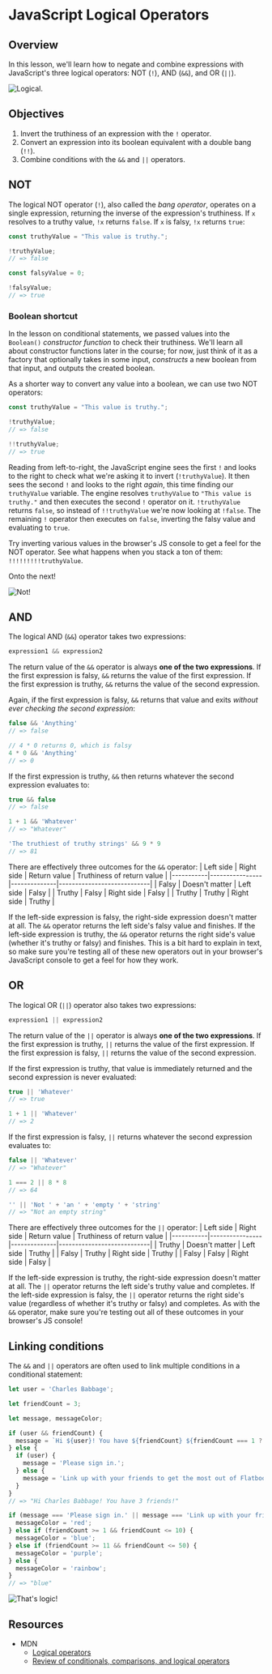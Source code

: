 # JavaScript Logical Operators

## Overview
In this lesson, we'll learn how to negate and combine expressions with JavaScript's three logical operators: NOT (`!`), AND (`&&`), and OR (`||`).

<picture>
  <source srcset="https://curriculum-content.s3.amazonaws.com/web-development/js/basics/logical-operators/logical.webp" type="image/webp">
  <source srcset="https://curriculum-content.s3.amazonaws.com/web-development/js/basics/logical-operators/logical.gif" type="image/gif">
  <img src="https://curriculum-content.s3.amazonaws.com/web-development/js/basics/logical-operators/logical.gif" alt="Logical.">
</picture>

## Objectives
1. Invert the truthiness of an expression with the `!` operator.
2. Convert an expression into its boolean equivalent with a double bang (`!!`).
3. Combine conditions with the `&&` and `||` operators.

## NOT
The logical NOT operator (`!`), also called the _bang operator_, operates on a single expression, returning the inverse of the expression's truthiness. If `x` resolves to a truthy value, `!x` returns `false`. If `x` is falsy, `!x` returns `true`:
```js
const truthyValue = "This value is truthy.";

!truthyValue;
// => false

const falsyValue = 0;

!falsyValue;
// => true
```

### Boolean shortcut
In the lesson on conditional statements, we passed values into the `Boolean()` _constructor function_ to check their truthiness. We'll learn all about constructor functions later in the course; for now, just think of it as a factory that optionally takes in some input, _constructs_ a new boolean from that input, and outputs the created boolean.

As a shorter way to convert any value into a boolean, we can use two NOT operators:
```js
const truthyValue = "This value is truthy.";

!truthyValue;
// => false

!!truthyValue;
// => true
```

Reading from left-to-right, the JavaScript engine sees the first `!` and looks to the right to check what we're asking it to invert (`!truthyValue`). It then sees the second `!` and looks to the right _again_, this time finding our `truthyValue` variable. The engine resolves `truthyValue` to `"This value is truthy."` and then executes the second `!` operator on it. `!truthyValue` returns `false`, so instead of `!!truthyValue` we're now looking at `!false`. The remaining `!` operator then executes on `false`, inverting the falsy value and evaluating to `true`.

Try inverting various values in the browser's JS console to get a feel for the NOT operator. See what happens when you stack a ton of them: `!!!!!!!!!truthyValue`.

Onto the next!

<picture>
  <source srcset="https://curriculum-content.s3.amazonaws.com/web-development/js/basics/logical-operators/not.webp" type="image/webp">
  <source srcset="https://curriculum-content.s3.amazonaws.com/web-development/js/basics/logical-operators/not.gif" type="image/gif">
  <img src="https://curriculum-content.s3.amazonaws.com/web-development/js/basics/logical-operators/not.gif" alt="Not!">
</picture>

## AND
The logical AND (`&&`) operator takes two expressions:
```js
expression1 && expression2
```

The return value of the `&&` operator is always **one of the two expressions**. If the first expression is falsy, `&&` returns the value of the first expression. If the first expression is truthy, `&&` returns the value of the second expression.

Again, if the first expression is falsy, `&&` returns that value and exits _without ever checking the second expression_:
```js
false && 'Anything'
// => false

// 4 * 0 returns 0, which is falsy
4 * 0 && 'Anything'
// => 0
```

If the first expression is truthy, `&&` then returns whatever the second expression evaluates to:
```js
true && false
// => false

1 + 1 && 'Whatever'
// => "Whatever"

'The truthiest of truthy strings' && 9 * 9
// => 81
```

There are effectively three outcomes for the `&&` operator:
| Left side |   Right side   | Return value | Truthiness of return value |
|-----------|----------------|--------------|----------------------------|
|   Falsy   | Doesn't matter |  Left side   |           Falsy            |
|   Truthy  |     Falsy      |  Right side  |           Falsy            |
|   Truthy  |     Truthy     |  Right side  |           Truthy           |

If the left-side expression is falsy, the right-side expression doesn't matter at all. The `&&` operator returns the left side's falsy value and finishes. If the left-side expression is truthy, the `&&` operator returns the right side's value (whether it's truthy or falsy) and finishes. This is a bit hard to explain in text, so make sure you're testing all of these new operators out in your browser's JavaScript console to get a feel for how they work.

## OR
The logical OR (`||`) operator also takes two expressions:
```js
expression1 || expression2
```

The return value of the `||` operator is always **one of the two expressions**. If the first expression is truthy, `||` returns the value of the first expression. If the first expression is falsy, `||` returns the value of the second expression.

If the first expression is truthy, that value is immediately returned and the second expression is never evaluated:
```js
true || 'Whatever'
// => true

1 + 1 || 'Whatever'
// => 2
```

If the first expression is falsy, `||` returns whatever the second expression evaluates to:
```js
false || 'Whatever'
// => "Whatever"

1 === 2 || 8 * 8
// => 64

'' || 'Not ' + 'an ' + 'empty ' + 'string'
// => "Not an empty string"
```

There are effectively three outcomes for the `||` operator:
| Left side |   Right side   | Return value | Truthiness of return value |
|-----------|----------------|--------------|----------------------------|
|   Truthy  | Doesn't matter |  Left side   |           Truthy           |
|   Falsy   |     Truthy     |  Right side  |           Truthy           |
|   Falsy   |     Falsy      |  Right side  |           Falsy            |

If the left-side expression is truthy, the right-side expression doesn't matter at all. The `||` operator returns the left side's truthy value and completes. If the left-side expression is falsy, the `||` operator returns the right side's value (regardless of whether it's truthy or falsy) and completes. As with the `&&` operator, make sure you're testing out all of these outcomes in your browser's JS console!

## Linking conditions
The `&&` and `||` operators are often used to link multiple conditions in a conditional statement:
```js
let user = 'Charles Babbage';

let friendCount = 3;

let message, messageColor;

if (user && friendCount) {
  message = `Hi ${user}! You have ${friendCount} ${friendCount === 1 ? 'friend' : 'friends'}!`;
} else {
  if (user) {
    message = 'Please sign in.';
  } else {
    message = 'Link up with your friends to get the most out of Flatbook!';
  }
}
// => "Hi Charles Babbage! You have 3 friends!"

if (message === 'Please sign in.' || message === 'Link up with your friends to get the most out of Flatbook!') {
  messageColor = 'red';
} else if (friendCount >= 1 && friendCount <= 10) {
  messageColor = 'blue';
} else if (friendCount >= 11 && friendCount <= 50) {
  messageColor = 'purple';
} else {
  messageColor = 'rainbow';
}
// => "blue"
```

<picture>
  <source srcset="https://curriculum-content.s3.amazonaws.com/web-development/js/basics/logical-operators/thats_logic.webp" type="image/webp">
  <source srcset="https://curriculum-content.s3.amazonaws.com/web-development/js/basics/logical-operators/thats_logic.gif" type="image/gif">
  <img src="https://curriculum-content.s3.amazonaws.com/web-development/js/basics/logical-operators/thats_logic.gif" alt="That's logic!">
</picture>

## Resources
- MDN
  + [Logical operators](https://developer.mozilla.org/en-US/docs/Web/JavaScript/Reference/Operators/Logical_Operators)
  + [Review of conditionals, comparisons, and logical operators](https://developer.mozilla.org/en-US/docs/Learn/JavaScript/Building_blocks/conditionals)
